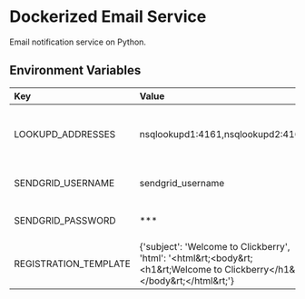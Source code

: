 # Dockerized Email Service
Email notification service on Python.

## Environment Variables

Key | Value | Description
:-- | :-- | :-- 
LOOKUPD_ADDRESSES | nsqlookupd1:4161,nsqlookupd2:4161 | TCP addresses for nsqlookupd instances.
SENDGRID_USERNAME | sendgrid_username | Sendgrid account user name.
SENDGRID_PASSWORD | *** | Sendgrid account password.
REGISTRATION_TEMPLATE | {'subject': 'Welcome to Clickberry', 'html': '&lt;html&rt;&lt;body&rt;&lt;h1&rt;Welcome to Clickberry&lt;/h1&rt;&lt;/body&rt;&lt;/html&rt;'} | HTML temaple for registration email.
